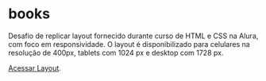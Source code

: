 # books

Desafio de replicar layout fornecido durante curso de HTML e CSS na Alura, com foco em responsividade. O layout é disponibilizado para celulares na resolução de 400px, tablets com 1024 px e desktop com 1728 px.

<a href="" target="_blank">Acessar Layout</a>.
